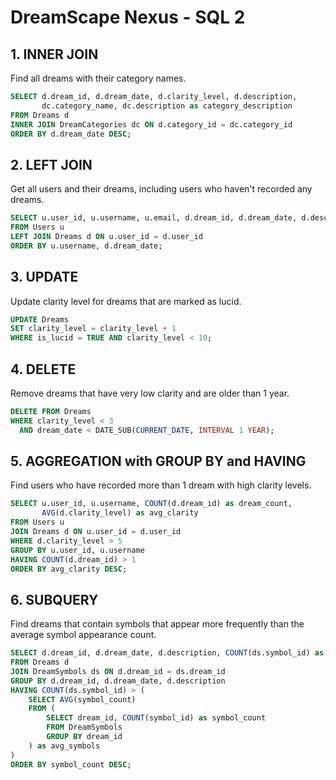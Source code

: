# DreamScape Nexus - SQL 2

## 1. INNER JOIN

Find all dreams with their category names.

```sql
SELECT d.dream_id, d.dream_date, d.clarity_level, d.description,
       dc.category_name, dc.description as category_description
FROM Dreams d
INNER JOIN DreamCategories dc ON d.category_id = dc.category_id
ORDER BY d.dream_date DESC;
```

## 2. LEFT JOIN

Get all users and their dreams, including users who haven't recorded any dreams.

```sql
SELECT u.user_id, u.username, u.email, d.dream_id, d.dream_date, d.description
FROM Users u
LEFT JOIN Dreams d ON u.user_id = d.user_id
ORDER BY u.username, d.dream_date;
```

## 3. UPDATE

Update clarity level for dreams that are marked as lucid.

```sql
UPDATE Dreams
SET clarity_level = clarity_level + 1
WHERE is_lucid = TRUE AND clarity_level < 10;
```

## 4. DELETE

Remove dreams that have very low clarity and are older than 1 year.

```sql
DELETE FROM Dreams
WHERE clarity_level < 3
  AND dream_date < DATE_SUB(CURRENT_DATE, INTERVAL 1 YEAR);
```

## 5. AGGREGATION with GROUP BY and HAVING

Find users who have recorded more than 1 dream with high clarity levels.

```sql
SELECT u.user_id, u.username, COUNT(d.dream_id) as dream_count,
       AVG(d.clarity_level) as avg_clarity
FROM Users u
JOIN Dreams d ON u.user_id = d.user_id
WHERE d.clarity_level > 5
GROUP BY u.user_id, u.username
HAVING COUNT(d.dream_id) > 1
ORDER BY avg_clarity DESC;
```

## 6. SUBQUERY

Find dreams that contain symbols that appear more frequently than the average symbol appearance count.

```sql
SELECT d.dream_id, d.dream_date, d.description, COUNT(ds.symbol_id) as symbol_count
FROM Dreams d
JOIN DreamSymbols ds ON d.dream_id = ds.dream_id
GROUP BY d.dream_id, d.dream_date, d.description
HAVING COUNT(ds.symbol_id) > (
    SELECT AVG(symbol_count)
    FROM (
        SELECT dream_id, COUNT(symbol_id) as symbol_count
        FROM DreamSymbols
        GROUP BY dream_id
    ) as avg_symbols
)
ORDER BY symbol_count DESC;
```
